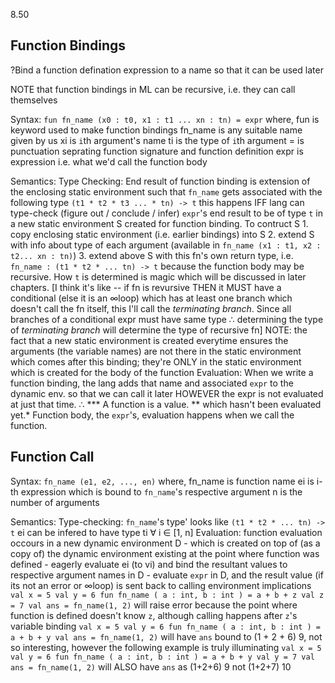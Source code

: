 8.50

## Function Bindings

?Bind a function defination expression to a name so that it can be used
later

NOTE that function bindings in ML can be recursive, i.e. they can call
themselves

Syntax:
	`fun fn_name (x0 : t0, x1 : t1 ... xn : tn) = expr`
	where,  fun 	is keyword used to make function bindings
			fn_name is any suitable name given by us
			xi      is `i`th argument's name
			ti		is the type of `i`th argument
			=		is punctuation seprating function signature and
					function definition
			expr	is expression i.e. what we'd call the function
                    body

Semantics:
	Type Checking:
		End result of function binding is extension of the enclosing
		static environment such that `fn_name` gets associated with the
		following type
		`(t1 * t2 * t3 ... * tn) -> t`
		this happens IFF
			lang can type-check (figure out / conclude / infer) `expr`'s end
			result to be of type `t` in a new static environment S created
            for function binding. To contruct S
			1. copy enclosing static environment (i.e. earlier bindings)
               into S
			2. extend S with info about type of each argument (available in
			  `fn_name (x1 : t1, x2 : t2... xn : tn)`)
			3. extend above S with this fn's own return type, i.e.
			  `fn_name : (t1 * t2 * ... tn) -> t`
			  because the function body may be recursive.
		How `t` is determined is magic which will be discussed in later
		chapters.
		[I think it's like -- if fn is revursive THEN it MUST have a
		conditional (else it is an ∞loop) which has at least one branch which
		doesn't call the fn itself, this I'll call the *terminating branch*.
		Since all branches of a conditional expr must have same type ∴
		determining the type of *terminating branch* will determine the type
		of recursive fn]
		NOTE: the fact that a new static environment is created everytime
		ensures the arguments (the variable names) are not there in the
		static environment which comes after this binding; they're ONLY in
		the static environment which is created for the body of the function
	Evaluation:
		When we write a function binding, the lang adds that name and
		associated `expr` to the dynamic env. so that we can call it later
		HOWEVER the expr is not evaluated at just that time. ∴
		*** A function is a value. ** which hasn't been evaluated yet.*
		Function body, the `expr`'s, evaluation happens when we call the
		function.

## Function Call

Syntax:
    `fn_name (e1, e2, ..., en)`
    where,  fn_name is function name
            ei      is i-th expression which is bound to
                    `fn_name`'s respective argument
            n       is the number of arguments

Semantics:
	Type-checking:
        `fn_name`'s type' looks like `(t1 * t2 * ... tn) -> t`
        ei can be infered to have type ti ∀ i ∈ [1, n]
	Evaluation:
        function evaluation occours in a new dynamic environment D
        - which is created on top of (as a copy of) the dynamic
          environment existing at the point where function was defined
        - eagerly evaluate ei (to vi) and bind the resultant values to
          respective argument names in D
        - evaluate `expr` in D, and the result value (if its not an
          error or ∞loop) is sent back to calling environment
        implications
        ```
        val x = 5
        val y = 6
        fun fn_name ( a : int, b : int ) =
          a + b + z
        val z = 7
        val ans = fn_name(1, 2)
        ```
        will raise error because the point where function is defined
        doesn't know `z`, although calling happens after `z`'s variable
        binding
        ```
        val x = 5
        val y = 6
        fun fn_name ( a : int, b : int ) =
          a + b + y
        val ans = fn_name(1, 2)
        ```
        will have `ans` bound to (1 + 2 + 6) 9, not so interesting,
        however the following example is truly illuminating
        ```
        val x = 5
        val y = 6
        fun fn_name ( a : int, b : int ) =
          a + b + y
        val y = 7
        val ans = fn_name(1, 2)
        ```
        will ALSO have `ans` as (1+2+6) 9 not (1+2+7) 10


